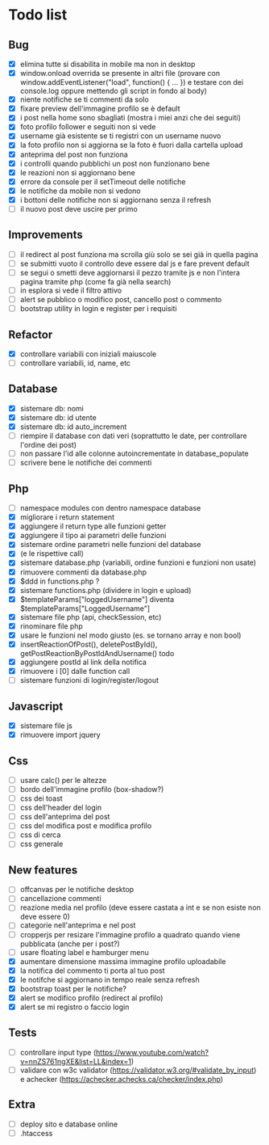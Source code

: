 # Todo list

## Bug

- [x] elimina tutte si disabilita in mobile ma non in desktop
- [x] window.onload overrida se presente in altri file (provare con window.addEventListener("load", function() { ... }) e testare con dei console.log oppure mettendo gli script in fondo al body)
- [x] niente notifiche se ti commenti da solo
- [x] fixare preview dell'immagine profilo se è default
- [x] i post nella home sono sbagliati (mostra i miei anzi che dei seguiti)
- [x] foto profilo follower e seguiti non si vede
- [x] username già esistente se ti registri con un username nuovo
- [x] la foto profilo non si aggiorna se la foto è fuori dalla cartella upload
- [x] anteprima del post non funziona
- [x] i controlli quando pubblichi un post non funzionano bene
- [x] le reazioni non si aggiornano bene
- [x] errore da console per il setTimeout delle notifiche
- [x] le notifiche da mobile non si vedono
- [x] i bottoni delle notifiche non si aggiornano senza il refresh
- [ ] il nuovo post deve uscire per primo

## Improvements

- [ ] il redirect al post funziona ma scrolla giù solo se sei già in quella pagina
- [ ] se submitti vuoto il controllo deve essere dal js e fare prevent default
- [ ] se segui o smetti deve aggiornarsi il pezzo tramite js e non l'intera pagina tramite php (come fa già nella search)
- [ ] in esplora si vede il filtro attivo
- [ ] alert se pubblico o modifico post, cancello post o commento
- [ ] bootstrap utility in login e register per i requisiti

## Refactor

- [x] controllare variabili con iniziali maiuscole
- [ ] controllare variabili, id, name, etc

## Database

- [x] sistemare db: nomi
- [x] sistemare db: id utente
- [x] sistemare db: id auto_increment
- [ ] riempire il database con dati veri (soprattutto le date, per controllare l'ordine dei post)
- [ ] non passare l'id alle colonne autoincrementate in database_populate
- [ ] scrivere bene le notifiche dei commenti

## Php

- [ ] namespace modules con dentro namespace database
- [x] migliorare i return statement
- [x] aggiungere il return type alle funzioni getter
- [x] aggiungere il tipo ai parametri delle funzioni
- [x] sistemare ordine parametri nelle funzioni del database
- [x] (e le rispettive call)
- [x] sistemare database.php (variabili, ordine funzioni e funzioni non usate)
- [x] rimuovere commenti da database.php
- [x] $ddd in functions.php ?
- [x] sistemare functions.php (dividere in login e upload)
- [x] $templateParams["loggedUsername"] diventa $templateParams["LoggedUsername"]
- [x] sistemare file php (api, checkSession, etc)
- [x] rinominare file php
- [x] usare le funzioni nel modo giusto (es. se tornano array e non bool)
- [x] insertReactionOfPost(), deletePostById(), getPostReactionByPostIdAndUsername() todo
- [x] aggiungere postId al link della notifica
- [x] rimuovere i [0] dalle function call
- [ ] sistemare funzioni di login/register/logout

## Javascript

- [x] sistemare file js
- [x] rimuovere import jquery

## Css

- [ ] usare calc() per le altezze
- [ ] bordo dell'immagine profilo (box-shadow?)
- [ ] css dei toast
- [ ] css dell'header del login
- [ ] css dell'anteprima del post
- [ ] css del modifica post e modifica profilo
- [ ] css di cerca
- [ ] css generale

## New features

- [ ] offcanvas per le notifiche desktop
- [ ] cancellazione commenti
- [ ] reazione media nel profilo (deve essere castata a int e se non esiste non deve essere 0)
- [ ] categorie nell'anteprima e nel post
- [ ] cropperjs per resizare l'immagine profilo a quadrato quando viene pubblicata (anche per i post?)
- [ ] usare floating label e hamburger menu
- [x] aumentare dimensione massima immagine profilo uploadabile
- [x] la notifica del commento ti porta al tuo post
- [x] le notifche si aggiornano in tempo reale senza refresh
- [x] bootstrap toast per le notifiche?
- [x] alert se modifico profilo (redirect al profilo)
- [x] alert se mi registro o faccio login

## Tests

- [ ] controllare input type (<https://www.youtube.com/watch?v=nnZS761ngXE&list=LL&index=1>)
- [ ] validare con w3c validator (<https://validator.w3.org/#validate_by_input>) e achecker (<https://achecker.achecks.ca/checker/index.php>)

## Extra

- [ ] deploy sito e database online
- [ ] .htaccess
